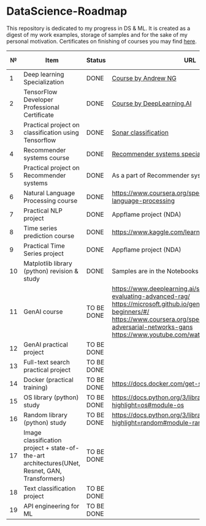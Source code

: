 # DataScience-Roadmap
This repository is dedicated to my progress in DS & ML. It is created as a digest of my work examples, storage of samples and for the sake of my personal motivation. Certificates on finishing of courses you may find <a href="https://github.com/hipufka/DataScience-Roadmap/tree/main/Certificates">here</a>.


№ | Item                                                                                           | Status | URL                                                                                                                                         | Date of finish 
--|------------------------------------------------------------------------------------------------|--|---------------------------------------------------------------------------------------------------------------------------------------------|----------------
1 | Deep learning Specialization                                                                   | DONE | [Course by Andrew NG](https://www.coursera.org/specializations/deep-learning)                                                               | 16.12.2021     
2 | TensorFlow Developer Professional Certificate                                                  | DONE | [Course by DeepLearning.AI](https://www.coursera.org/professional-certificates/tensorflow-in-practice)                                      | 13.05.2022     
3 | Practical project on classification using Tensorflow                                           | DONE | [Sonar classification](https://github.com/hipufka/DataScience-Roadmap/blob/main/Notebooks/Tensorflow/Sonar_classification_Tensorflow.ipynb) | 04.06.2022     
4 | Recommender systems course                                                                     | DONE | [Recommender systems specialization](https://www.coursera.org/specializations/recommender-systems)                                          | 03.11.2022     
5 | Practical project on Recommender systems                                                       | DONE | As a part of Recommender systems specialization                                                                                             | 03.11.2022     
6 | Natural Language Processing course                                                             | DONE | https://www.coursera.org/specializations/natural-language-processing                                                                        | 30.05.2023     
7 | Practical NLP project                                                                          | DONE | Appflame project (NDA)                                                                                                                      | 15.02.2024     
8 | Time series prediction course                                                                  | DONE | https://www.kaggle.com/learn/time-series                                                                                                    | 15.12.2023     
9 | Practical Time Series project                                                                  | DONE | Appflame project (NDA)  | 01.04.2024                                                                                                               
10 | Matplotlib library (python) revision & study                                                   | DONE | Samples are in the Notebooks directory                                                                                                      | 28.04.2024  
11 | GenAI course                                                                                   | TO BE DONE |   https://www.deeplearning.ai/short-courses/building-evaluating-advanced-rag/<br/>https://microsoft.github.io/generative-ai-for-beginners/#/<br/>https://www.coursera.org/specializations/generative-adversarial-networks-gans<br/>https://www.youtube.com/watch?v=kCc8FmEb1nY                                                                                                                                          |
12 | GenAI practical project                                                                        | TO BE DONE |                                                                                                                                             |
13 | Full-text search practical project                                                             | TO BE DONE |                                                                                                                                             |                |30.12.2023
14 | Docker (practical training)                                                                    | TO BE DONE | https://docs.docker.com/get-started/overview/                                                                                               |                |
15 | OS library (python) study                                                                      | TO BE DONE | https://docs.python.org/3/library/os.html?highlight=os#module-os                                                                            
16 | Random library (python) study                                                                  | TO BE DONE | https://docs.python.org/3/library/random.html?highlight=random#module-random                                                                
17 | Image classification project + state-of-the-art architectures(UNet, Resnet, GAN, Transformers) | TO BE DONE |                                                                                                                                             |
18 | Text classification project                                                                    | TO BE DONE |                                                                                                                                             |
19 | API engineering for ML                                                                         | TO BE DONE |                                                                                                                                             |


